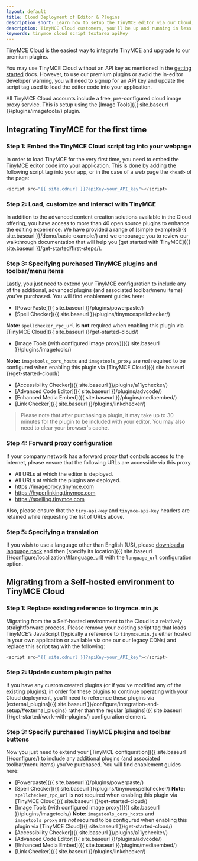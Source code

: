 ```yaml
---
layout: default
title: Cloud Deployment of Editor & Plugins
description_short: Learn how to setup the TinyMCE editor via our Cloud, or migrate from a Self-hosted environment.
description: TinyMCE Cloud customers, you'll be up and running in less than 5 minutes.
keywords: tinymce cloud script textarea apiKey
---
```


TinyMCE Cloud is the easiest way to integrate TinyMCE and upgrade to our premium plugins.

You may use TinyMCE Cloud without an API key as mentioned in the [getting started]({{site.baseurl}}/get-started) docs. However, to use our premium plugins or avoid the in-editor developer warning, you will need to signup for an API key and update the script tag used to load the editor code into your application.

All TinyMCE Cloud accounts include a free, pre-configured cloud image proxy service. This is setup using the [Image Tools]({{  site.baseurl }}/plugins/imagetools/) plugin.

## Integrating TinyMCE for the first time

### Step 1: Embed the TinyMCE Cloud script tag into your webpage

In order to load TinyMCE for the very first time, you need to embed the TinyMCE editor code into your application. This is done by adding the following script tag into your app, or in the case of a web page the `<head>` of the page:

```js
<script src="{{ site.cdnurl }}?apiKey=your_API_key"></script>
```

### Step 2: Load, customize and interact with TinyMCE

In addition to the advanced content creation solutions available in the Cloud offering, you have access to more than 40 open source plugins to enhance the editing experience. We have provided a range of [simple examples]({{ site.baseurl }}/demo/basic-example/) and we encourage you to review our walkthrough documentation that will help you [get started with TinyMCE]({{ site.baseurl }}/get-started/first-steps/).

### Step 3: Specifying purchased TinyMCE plugins and toolbar/menu items

Lastly, you just need to extend your TinyMCE configuration to include any of the additional, advanced plugins (and associated toolbar/menu items) you’ve purchased. You will find enablement guides here:

* [PowerPaste]({{ site.baseurl }}/plugins/powerpaste/)
* [Spell Checker]({{ site.baseurl }}/plugins/tinymcespellchecker/)

**Note:** `spellchecker_rpc_url` is **not** required when enabling this plugin via [TinyMCE Cloud]({{ site.baseurl }}/get-started-cloud/)

* [Image Tools (with configured image proxy)]({{ site.baseurl }}/plugins/imagetools/)

**Note:** `imagetools_cors_hosts` and `imagetools_proxy` are *not* required to be configured when enabling this plugin via [TinyMCE Cloud]({{ site.baseurl }}/get-started-cloud/)
* [Accessibility Checker]({{ site.baseurl }}/plugins/a11ychecker/)
* [Advanced Code Editor]({{ site.baseurl }}/plugins/advcode/)
* [Enhanced Media Embed]({{ site.baseurl }}/plugins/mediaembed/)
* [Link Checker]({{ site.baseurl }}/plugins/linkchecker/)

> Please note that after purchasing a plugin, it may take up to 30 minutes for the plugin to be included with your editor. You may also need to clear your browser's cache.

### Step 4: Forward proxy configuration
If your company network has a forward proxy that controls access to the internet, please ensure that the following URLs are accessible via this proxy.

* All URLs at which the editor is deployed.
* All URLs at which the plugins are deployed.
* https://imageproxy.tinymce.com
* https://hyperlinking.tinymce.com
* https://spelling.tinymce.com

Also, please ensure that the `tiny-api-key` and `tinymce-api-key` headers are retained while requesting the list of URLs above.

### Step 5: Specifying a translation
If you wish to use a language other than English (US), please [download a language pack](https://www.tinymce.com/i18n) and then [specify its location]({{ site.baseurl }}/configure/localization/#language_url) with the `language_url` configuration option.

## Migrating from a Self-hosted environment to TinyMCE Cloud

### Step 1: Replace existing reference to tinymce.min.js

Migrating from the a Self-hosted environment to the Cloud is a relatively straightforward process. Please remove your existing script tag that loads TinyMCE’s JavaScript (typically a reference to `tinymce.min.js` either hosted in your own application or available via one our our legacy CDNs) and replace this script tag with the following:

```js
<script src="{{ site.cdnurl }}?apiKey=your_API_key"></script>
```

### Step 2: Update custom plugin paths

If you have any custom created plugins (or if you've modified any of the existing plugins), in order for these plugins to continue operating with your Cloud deployment, you'll need to reference these plugins via [external_plugins]({{ site.baseurl }}/configure/integration-and-setup/#external_plugins) rather than the regular [plugins]({{ site.baseurl }}/get-started/work-with-plugins/) configuration element.

### Step 3: Specify purchased TinyMCE plugins and toolbar buttons

Now you just need to extend your [TinyMCE configuration]({{ site.baseurl }}/configure/) to include any additional plugins (and associated toolbar/menu items) you’ve purchased. You will find enablement guides here:

* [Powerpaste]({{ site.baseurl }}/plugins/powerpaste/)
* [Spell Checker]({{ site.baseurl }}/plugins/tinymcespellchecker/)
**Note:** `spellchecker_rpc_url` is **not** required when enabling this plugin via [TinyMCE Cloud]({{ site.baseurl }}/get-started-cloud/)
* [Image Tools (with configured image proxy)]({{ site.baseurl }}/plugins/imagetools/)
**Note:** `imagetools_cors_hosts` and `imagetools_proxy` are *not* required to be configured when enabling this plugin via [TinyMCE Cloud]({{ site.baseurl }}/get-started-cloud/)
* [Accessibility Checker]({{ site.baseurl }}/plugins/a11ychecker/)
* [Advanced Code Editor]({{ site.baseurl }}/plugins/advcode/)
* [Enhanced Media Embed]({{ site.baseurl }}/plugins/mediaembed/)
* [Link Checker]({{ site.baseurl }}/plugins/linkchecker/)
